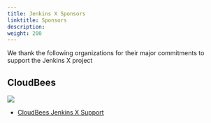 ```yaml
---
title: Jenkins X Sponsors
linktitle: Sponsors
description:
weight: 200
---
```


We thank the following organizations for their major commitments to support the Jenkins X project

## CloudBees

<img src="/images/sponsors/cb.svg" class="img-thumbnail">

* [CloudBees Jenkins X Support](https://www.cloudbees.com/products/jenkins-x-support) 